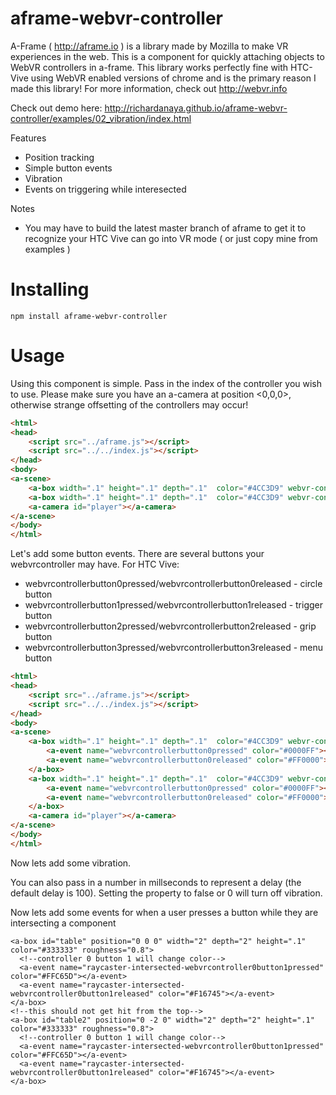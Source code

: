 # aframe-webvr-controller
A-Frame ( http://aframe.io ) is a library made by Mozilla to make VR experiences in the web.
This is a component for quickly attaching objects to WebVR controllers in a-frame. This library works perfectly fine with HTC-Vive using WebVR enabled versions of chrome and is the primary reason I made this library! For more information, check out http://webvr.info

Check out demo here: http://richardanaya.github.io/aframe-webvr-controller/examples/02_vibration/index.html

Features
* Position tracking
* Simple button events
* Vibration
* Events on triggering while interesected

Notes
* You may have to build the latest master branch of aframe to get it to recognize your HTC Vive can go into VR mode ( or just copy mine from examples )

# Installing

```
npm install aframe-webvr-controller
```

# Usage
Using this component is simple. Pass in the index of the controller you wish to use.  Please make sure you have an a-camera at position <0,0,0>, otherwise strange offsetting of the controllers may occur!

```html
<html>
<head>
    <script src="../aframe.js"></script>
    <script src="../../index.js"></script>
</head>
<body>
<a-scene>
    <a-box width=".1" height=".1" depth=".1"  color="#4CC3D9" webvr-controller="0"></a-box>
    <a-box width=".1" height=".1" depth=".1"  color="#4CC3D9" webvr-controller="1"></a-box>
    <a-camera id="player"></a-camera>
</a-scene>
</body>
</html>
```

Let's add some button events. There are several buttons your webvrcontroller may have. For HTC Vive:
* webvrcontrollerbutton0pressed/webvrcontrollerbutton0released - circle button
* webvrcontrollerbutton1pressed/webvrcontrollerbutton1released - trigger button
* webvrcontrollerbutton2pressed/webvrcontrollerbutton2released - grip button
* webvrcontrollerbutton3pressed/webvrcontrollerbutton3released - menu button

```html
<html>
<head>
    <script src="../aframe.js"></script>
    <script src="../../index.js"></script>
</head>
<body>
<a-scene>
    <a-box width=".1" height=".1" depth=".1"  color="#4CC3D9" webvr-controller="0">
        <a-event name="webvrcontrollerbutton0pressed" color="#0000FF"></a-event>
        <a-event name="webvrcontrollerbutton0released" color="#FF0000"></a-event>
    </a-box>
    <a-box width=".1" height=".1" depth=".1"  color="#4CC3D9" webvr-controller="1">
        <a-event name="webvrcontrollerbutton0pressed" color="#0000FF"></a-event>
        <a-event name="webvrcontrollerbutton0released" color="#FF0000"></a-event>
    </a-box>
    <a-camera id="player"></a-camera>
</a-scene>
</body>
</html>
```

Now lets add some vibration.

<html>
<head>
    <script src="../aframe.js"></script>
    <script src="../../index.js"></script>
</head>
<body>
<a-scene>
    <a-box width=".1" height=".1" depth=".1"  color="#4CC3D9" webvr-controller="0">
        <a-event name="webvrcontrollerbutton1pressed" color="#0000FF" webvr-controller-vibration="true"></a-event>
        <a-event name="webvrcontrollerbutton1released" color="#FF0000" webvr-controller-vibration="false"></a-event>
    </a-box>
    <a-box width=".1" height=".1" depth=".1"  color="#4CC3D9" webvr-controller="1">
        <a-event name="webvrcontrollerbutton1pressed" color="#0000FF" webvr-controller-vibration="true"></a-event>
        <a-event name="webvrcontrollerbutton1released" color="#FF0000" webvr-controller-vibration="false"></a-event>
    </a-box>
    <a-camera id="player"></a-camera>
</a-scene>
</body>
</html>

You can also pass in a number in millseconds to represent a delay (the default delay is 100). Setting the property to false or 0 will turn off vibration.

Now lets add some events for when a user presses a button while they are intersecting a component

<a-scene>

    <a-box id="table" position="0 0 0" width="2" depth="2" height=".1" color="#333333" roughness="0.8">
      <!--controller 0 button 1 will change color-->
      <a-event name="raycaster-intersected-webvrcontroller0button1pressed" color="#FFC65D"></a-event>
      <a-event name="raycaster-intersected-webvrcontroller0button1released" color="#F16745"></a-event>
    </a-box>
    <!--this should not get hit from the top-->
    <a-box id="table2" position="0 -2 0" width="2" depth="2" height=".1" color="#333333" roughness="0.8">
      <!--controller 0 button 1 will change color-->
      <a-event name="raycaster-intersected-webvrcontroller0button1pressed" color="#FFC65D"></a-event>
      <a-event name="raycaster-intersected-webvrcontroller0button1released" color="#F16745"></a-event>
    </a-box>

  <a-box width=".1" height=".1" depth=".1"  color="#4CC3D9" webvr-controller="0" raycaster laser>
      <a-event name="webvrcontrollerbutton1pressed" color="#0000FF" webvr-controller-vibration="true"></a-event>
      <a-event name="webvrcontrollerbutton1released" color="#FF0000" webvr-controller-vibration="false"></a-event>
  </a-box>
  <a-box width=".1" height=".1" depth=".1"  color="#4CC3D9" webvr-controller="1" raycaster laser>
      <a-event name="webvrcontrollerbutton1pressed" color="#0000FF" webvr-controller-vibration="true"></a-event>
      <a-event name="webvrcontrollerbutton1released" color="#FF0000" webvr-controller-vibration="false"></a-event>
  </a-box>
  <a-camera id="player"></a-camera>
</a-scene>
